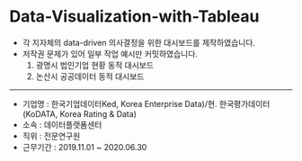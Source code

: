 # Data-Visualization-with-Tableau
- 각 지자체의 data-driven 의사결정을 위한 대시보드를 제작하였습니다. 
- 저작권 문제가 있어 일부 작업 예시만 커밋하였습니다.
  1. 광명시 법인기업 현황 동적 대시보드
  2. 논산시 공공데이터 동적 대시보드
---
- 기업명 : 한국기업데이터Ked, Korea Enterprise Data)/현. 한국평가데이터(KoDATA, Korea Rating & Data)
- 소속 : 데이터플랫폼센터
- 직위 : 전문연구원
- 근무기간 : 2019.11.01 ~ 2020.06.30
